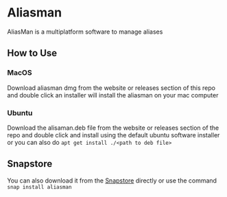 # Aliasman
AliasMan is a multiplatform software to manage aliases 

## How to Use

### MacOS

Download aliasman dmg from the website or releases section of this repo and double click an installer will install the aliasman on your mac computer 

### Ubuntu 

Download the alisaman.deb file from the website or releases section of the repo and double click and install using the default ubuntu software installer or you can also do `apt get install ./<path to deb file>`

## Snapstore 

You can also download it from the [Snapstore](https://snapcraft.io/) directly or use the command `snap install aliasman`
